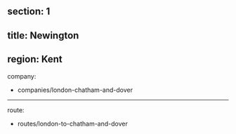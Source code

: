 section: 1
----
title: Newington
----
region: Kent
----
company:
- companies/london-chatham-and-dover
----
route:
- routes/london-to-chatham-and-dover

